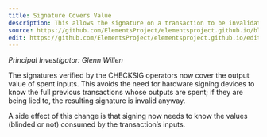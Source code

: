 ```yaml
---
title: Signature Covers Value
description: This allows the signature on a transaction to be invalidated if the inputs have been spent, making it faster and easier to validate a transaction, simply by checking its signature.
source: https://github.com/ElementsProject/elementsproject.github.io/blob/hexo/source/elements/signature-covers-value/index.md
edit: https://github.com/ElementsProject/elementsproject.github.io/edit/hexo/source/elements/signature-covers-value/index.md
---
```


*Principal Investigator: Glenn Willen*

The signatures verified by the CHECKSIG operators now cover the output value of spent inputs. This avoids the need for hardware signing devices to know the full previous transactions whose outputs are spent; if they are being lied to, the resulting signature is invalid anyway.

A side effect of this change is that signing now needs to know the values (blinded or not) consumed by the transaction’s inputs.
